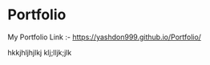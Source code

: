 # Portfolio
My Portfolio Link :-
https://yashdon999.github.io/Portfolio/


hkkjhljhjlkj
klj;lljk;jlk
